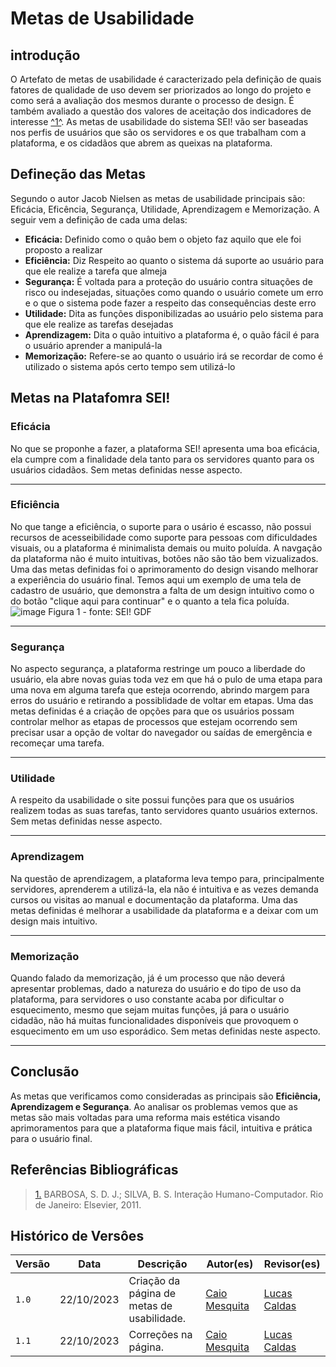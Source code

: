# Metas de Usabilidade
## introdução

O Artefato de metas de usabilidade é caracterizado pela definição de quais fatores de qualidade de uso devem ser priorizados ao longo do projeto e como será a avaliação dos mesmos durante o processo de design. É também avaliado a questão dos valores de aceitação dos indicadores de interesse <a id="anchor_1" href="#REF1">^1^</a>.
As metas de usabilidade do sistema SEI! vão ser baseadas nos perfis de usuários que são os servidores e os que trabalham com a plataforma, e os cidadãos que abrem as queixas na plataforma.
## Defineção das Metas
Segundo o autor Jacob Nielsen as metas de usabilidade principais são: Eficácia, Eficência, Segurança, Utilidade, Aprendizagem e Memorização. A seguir vem a definição de cada uma delas:

- **Eficácia:** Definido como o quâo bem o objeto faz aquilo que ele foi proposto a realizar
- **Eficiência:** Diz Respeito ao quanto o sistema dá suporte ao usuário para que ele realize a tarefa que almeja 
- **Segurança:** É voltada para a proteção do usuário contra situações de risco ou indesejadas, situações como quando o usuário comete um erro e o que o sistema pode fazer a respeito das consequências deste erro
- **Utilidade:** Dita as funções disponibilizadas ao usuário pelo sistema para que ele realize as tarefas desejadas
- **Aprendizagem:** Dita o quão intuitivo a plataforma é, o  quão fácil é para o usuário aprender a manipulá-la
- **Memorização:** Refere-se ao quanto o usuário irá se recordar de como é utilizado o sistema após certo tempo sem utilizá-lo

## Metas na Platafomra SEI!
### Eficácia
No que se proponhe a fazer, a plataforma SEI! apresenta uma boa eficácia, ela cumpre com a finalidade dela tanto para os servidores quanto para os usuários cidadãos. 
Sem metas definidas nesse aspecto.
<hr>

### Eficiência
No que tange a eficiência, o suporte para o usário é escasso, não possui recursos de acesseibilidade como suporte para pessoas com dificuldades visuais, ou a plataforma é minimalista demais ou muito poluída. A navgação da plataforma não é muito intuitivas, botões não são tão bem vizualizados.
Uma das metas definidas foi o aprimoramento do design visando melhorar a experiência do usuário final.
Temos aqui um exemplo de uma tela de cadastro de usuário, que demonstra a falta de um design intuitivo como o do botão "clique aqui para continuar" e o quanto a tela fica poluída.
 <img src="https://github.com/Interacao-Humano-Computador/2023.2-SEI-GDF/assets/96022527/d7b66deb-4dcd-436d-ac20-0ab7087fe4e9" data-origin="https://github.com/Interacao-Humano-Computador/2023.2-SEI-GDF/assets/96022527/d7b66deb-4dcd-436d-ac20-0ab7087fe4e9" alt="image">
 Figura 1 - fonte: SEI! GDF 


<hr>

### Segurança
No aspecto segurança, a plataforma restringe um pouco a liberdade do usuário, ela abre novas guias toda vez em que há o pulo de uma etapa para uma nova em alguma tarefa que esteja ocorrendo, abrindo margem para erros do usuário e retirando a possiblidade de voltar em etapas.
Uma das metas definidas é a criação de opções para que os usuários possam controlar melhor as etapas de processos que estejam ocorrendo sem precisar usar a opção de voltar do navegador ou saídas de emergência e recomeçar uma tarefa.
<hr>

### Utilidade
A respeito da usabilidade o site possui funções para que os usuários realizem todas as suas tarefas, tanto servidores quanto usuários externos. 
Sem metas definidas nesse aspecto.
<hr>

### Aprendizagem
Na questão de aprendizagem, a plataforma leva tempo para, principalmente servidores, aprenderem a utilizá-la, ela não é intuitiva e as vezes demanda cursos ou visitas ao manual e documentação da plataforma. 
Uma das metas definidas é melhorar a usabilidade da plataforma e a deixar com um design mais intuitivo.
<hr>

### Memorização
Quando falado da memorização, já é um processo que não deverá apresentar problemas, dado a natureza do usuário e do tipo de uso da plataforma, para servidores o uso constante acaba por dificultar o esquecimento, mesmo que sejam muitas funções, já para o usuário cidadão, não há muitas funcionalidades disponíveis que provoquem o esquecimento em um uso esporádico.
Sem metas definidas neste aspecto.
<hr>

## Conclusão
As metas que verificamos como consideradas as principais são **Eficiência, Aprendizagem  e Segurança**. Ao analisar os problemas vemos que as metas são mais voltadas para uma reforma mais estética visando aprimoramentos para que a plataforma fique mais fácil, intuitiva e prática para o usuário final. 

## Referências Bibliográficas
> <a id="REF1" href="#anchor_1">1.</a> BARBOSA, S. D. J.; SILVA, B. S. Interação Humano-Computador. Rio de Janeiro: Elsevier, 2011.

## Histórico de Versôes

| Versão | Data       | Descrição                                       | Autor(es)                                                                                     | Revisor(es)                                      |
| ------ | ---------- | ----------------------------------------------- | ------------------------------------------------| ------------------------------------------------ |
| `1.0`  | 22/10/2023 | Criação da página de metas de usabilidade. | [Caio Mesquita](https://github.com/Caiomesvie)  | [Lucas Caldas](https://github.com/lucascaldasb)
| `1.1`  | 22/10/2023 | Correções na página. | [Caio Mesquita](https://github.com/Caiomesvie)  | [Lucas Caldas](https://github.com/lucascaldasb) 
